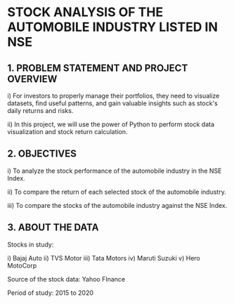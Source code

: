 # STOCK ANALYSIS OF THE AUTOMOBILE INDUSTRY LISTED IN NSE

## 1. PROBLEM STATEMENT AND PROJECT OVERVIEW
  i) For investors to properly manage their portfolios, they need to visualize datasets, find useful patterns, and gain valuable insights such as stock's daily returns and risks.
  
  ii) In this project, we will use the power of Python to perform stock data visualization and stock return calculation.

## 2. OBJECTIVES
  i) To analyze the stock performance of the automobile industry in the NSE Index.
  
  ii) To compare the return of each selected stock of the automobile industry.
  
  iii) To compare the stocks of the automobile industry against the NSE Index.

## 3. ABOUT THE DATA

  Stocks in study:
  
  i) Bajaj Auto
  ii) TVS Motor
  iii) Tata Motors
  iv) Maruti Suzuki
  v) Hero MotoCorp
  
  Source of the stock data: Yahoo FInance
  
  Period of study: 2015 to 2020
